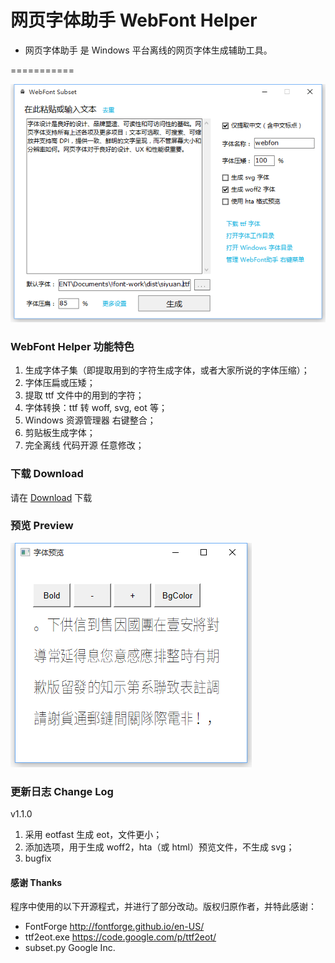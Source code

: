 # 网页字体助手 WebFont Helper

* 网页字体助手 是 Windows 平台离线的网页字体生成辅助工具。

===========

<img src="https://github.com/Linrstudio/WebFont-Helper/blob/master/ui.png?raw=true" />

### WebFont Helper 功能特色

1. 生成字体子集（即提取用到的字符生成字体，或者大家所说的字体压缩）；
2. 字体压扁或压矮；
3. 提取 ttf 文件中的用到的字符；
4. 字体转换：ttf 转 woff, svg, eot 等；
5. Windows 资源管理器 右键整合；
6. 剪贴板生成字体；
6. 完全离线 代码开源 任意修改；

### 下载 Download

请在 [Download](https://github.com/Linrstudio/WebFont-Helper/blob/master/download/WebFont-Helper-1.1.0.zip?raw=true 'Download') 下载

### 预览 Preview
<img src="https://github.com/Linrstudio/WebFont-Helper/blob/master/preview.png?raw=true" />

### 更新日志 Change Log
v1.1.0
1. 采用 eotfast 生成 eot，文件更小；
2. 添加选项，用于生成 woff2，hta（或 html）预览文件，不生成 svg；
3. bugfix

#### 感谢 Thanks

程序中使用的以下开源程式，并进行了部分改动。版权归原作者，并特此感谢：

* FontForge http://fontforge.github.io/en-US/
* ttf2eot.exe https://code.google.com/p/ttf2eot/
* subset.py Google Inc.
